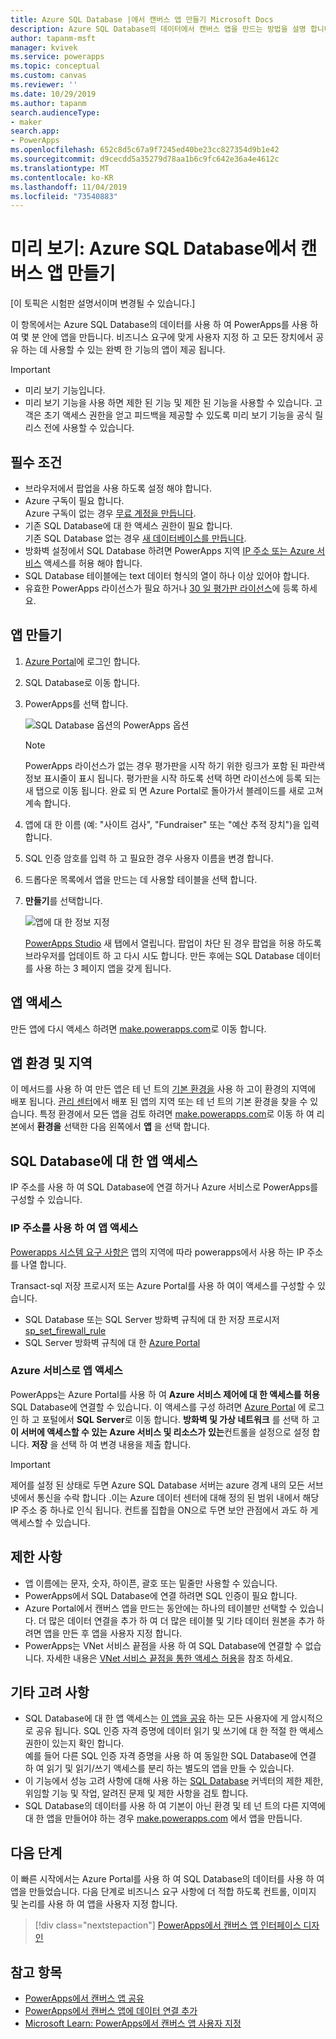 ```yaml
---
title: Azure SQL Database |에서 캔버스 앱 만들기 Microsoft Docs
description: Azure SQL Database의 데이터에서 캔버스 앱을 만드는 방법을 설명 합니다.
author: tapanm-msft
manager: kvivek
ms.service: powerapps
ms.topic: conceptual
ms.custom: canvas
ms.reviewer: ''
ms.date: 10/29/2019
ms.author: tapanm
search.audienceType:
- maker
search.app:
- PowerApps
ms.openlocfilehash: 652c8d5c67a9f7245ed40be23cc827354d9b1e42
ms.sourcegitcommit: d9cecdd5a35279d78aa1b6c9fc642e36a4e4612c
ms.translationtype: MT
ms.contentlocale: ko-KR
ms.lasthandoff: 11/04/2019
ms.locfileid: "73540883"
---
```

# <a name="preview-create-a-canvas-app-from-azure-sql-database"></a>미리 보기: Azure SQL Database에서 캔버스 앱 만들기

[이 토픽은 시험판 설명서이며 변경될 수 있습니다.]

이 항목에서는 Azure SQL Database의 데이터를 사용 하 여 PowerApps를 사용 하 여 몇 분 안에 앱을 만듭니다. 비즈니스 요구에 맞게 사용자 지정 하 고 모든 장치에서 공유 하는 데 사용할 수 있는 완벽 한 기능의 앱이 제공 됩니다.

> [!IMPORTANT]
> - 미리 보기 기능입니다.
> - 미리 보기 기능을 사용 하면 제한 된 기능 및 제한 된 기능을 사용할 수 있습니다. 고객은 초기 액세스 권한을 얻고 피드백을 제공할 수 있도록 미리 보기 기능을 공식 릴리스 전에 사용할 수 있습니다.

## <a name="prerequisites"></a>필수 조건

- 브라우저에서 팝업을 사용 하도록 설정 해야 합니다.
- Azure 구독이 필요 합니다. </br>Azure 구독이 없는 경우 [무료 계정을 만듭니다](https://azure.microsoft.com/free/).
- 기존 SQL Database에 대 한 액세스 권한이 필요 합니다. </br> 기존 SQL Database 없는 경우 [새 데이터베이스를 만듭니다](https://docs.microsoft.com/azure/sql-database/sql-database-single-database-get-started?tabs=azure-portal).
- 방화벽 설정에서 SQL Database 하려면 PowerApps 지역 [IP 주소 또는 Azure 서비스](#app-access-to-sql-database) 액세스를 허용 해야 합니다.
- SQL Database 테이블에는 text 데이터 형식의 열이 하나 이상 있어야 합니다.
- 유효한 PowerApps 라이선스가 필요 하거나 [30 일 평가판 라이선스](../signup-for-powerapps.md)에 등록 하세요.

## <a name="create-an-app"></a>앱 만들기

1. [Azure Portal](https://portal.azure.com)에 로그인 합니다.
2. SQL Database로 이동 합니다.
3. PowerApps를 선택 합니다.

    
    ![SQL Database 옵션의 PowerApps 옵션](./media/app-from-azure-sql-database/powerapps-link-azure-portal.png "SQL Database 내 PowerApps 옵션")

    > [!NOTE]
    > PowerApps 라이선스가 없는 경우 평가판을 시작 하기 위한 링크가 포함 된 파란색 정보 표시줄이 표시 됩니다. 평가판을 시작 하도록 선택 하면 라이선스에 등록 되는 새 탭으로 이동 됩니다. 완료 되 면 Azure Portal로 돌아가서 블레이드를 새로 고쳐 계속 합니다.

4. 앱에 대 한 이름 (예: "사이트 검사", "Fundraiser" 또는 "예산 추적 장치")을 입력 합니다.

5. SQL 인증 암호를 입력 하 고 필요한 경우 사용자 이름을 변경 합니다.
6. 드롭다운 목록에서 앱을 만드는 데 사용할 테이블을 선택 합니다.

7. **만들기**를 선택합니다.


    ![앱에 대 한 정보 지정](./media/app-from-azure-sql-database/powerapps-create-page-azure-portal.png "앱에 대 한 정보 지정")

    [PowerApps Studio](https://create.powerapps.com/studio/) 새 탭에서 열립니다. 팝업이 차단 된 경우 팝업을 허용 하도록 브라우저를 업데이트 하 고 다시 시도 합니다. 만든 후에는 SQL Database 데이터를 사용 하는 3 페이지 앱을 갖게 됩니다.

## <a name="accessing-your-app"></a>앱 액세스

만든 앱에 다시 액세스 하려면 [make.powerapps.com](https://make.powerapps.com)로 이동 합니다.

## <a name="app-environment-and-region"></a>앱 환경 및 지역

이 메서드를 사용 하 여 만든 앱은 테 넌 트의 [기본 환경을](https://docs.microsoft.com/power-platform/admin/environments-overview#the-default-environment) 사용 하 고이 환경의 지역에 배포 됩니다. [관리 센터](https://docs.microsoft.com/power-platform/admin/regions-overview#how-do-i-find-out-where-my-app-is-deployed)에서 배포 된 앱의 지역 또는 테 넌 트의 기본 환경을 찾을 수 있습니다. 특정 환경에서 모든 앱을 검토 하려면 [make.powerapps.com](https://make.powerapps.com)로 이동 하 여 리본에서 **환경을** 선택한 다음 왼쪽에서 **앱** 을 선택 합니다.

## <a name="app-access-to-sql-database"></a>SQL Database에 대 한 앱 액세스

IP 주소를 사용 하 여 SQL Database에 연결 하거나 Azure 서비스로 PowerApps를 구성할 수 있습니다.

### <a name="app-access-using-ip-address"></a>IP 주소를 사용 하 여 앱 액세스

[Powerapps 시스템 요구 사항은](limits-and-config.md#ip-addresses) 앱의 지역에 따라 powerapps에서 사용 하는 IP 주소를 나열 합니다.

Transact-sql 저장 프로시저 또는 Azure Portal를 사용 하 여이 액세스를 구성할 수 있습니다.

- SQL Database 또는 SQL Server 방화벽 규칙에 대 한 저장 프로시저 [sp_set_firewall_rule](https://docs.microsoft.com/sql/relational-databases/system-stored-procedures/sp-set-firewall-rule-azure-sql-database?view=azuresqldb-current)
- SQL Server 방화벽 규칙에 대 한 [Azure Portal](https://docs.microsoft.com/azure/sql-database/sql-database-firewall-configure)

### <a name="app-access-as-an-azure-service"></a>Azure 서비스로 앱 액세스

PowerApps는 Azure Portal를 사용 하 여 **Azure 서비스 제어에 대 한 액세스를 허용** SQL Database에 연결할 수 있습니다. 이 액세스를 구성 하려면 [Azure Portal](https://portal.azure.com/) 에 로그인 하 고 포털에서 **SQL Server**로 이동 합니다. **방화벽 및 가상 네트워크** 를 선택 하 고 **이 서버에 액세스할 수 있는 Azure 서비스 및 리소스가** **있는**컨트롤을 설정으로 설정 합니다. **저장** 을 선택 하 여 변경 내용을 제출 합니다.

> [!IMPORTANT]
> 제어를 설정 된 상태로 두면 Azure SQL Database 서버는 azure 경계 내의 모든 서브넷에서 통신을 수락 합니다 .이는 Azure 데이터 센터에 대해 정의 된 범위 내에서 해당 IP 주소 중 하나로 인식 됩니다. 컨트롤 집합을 ON으로 두면 보안 관점에서 과도 하 게 액세스할 수 있습니다.

## <a name="limitations"></a>제한 사항

- 앱 이름에는 문자, 숫자, 하이픈, 괄호 또는 밑줄만 사용할 수 있습니다.
- PowerApps에서 SQL Database에 연결 하려면 SQL 인증이 필요 합니다.
- Azure Portal에서 캔버스 앱을 만드는 동안에는 하나의 테이블만 선택할 수 있습니다. 더 많은 데이터 연결을 추가 하 여 더 많은 테이블 및 기타 데이터 원본을 추가 하려면 앱을 만든 후 앱을 사용자 지정 합니다.
- PowerApps는 VNet 서비스 끝점을 사용 하 여 SQL Database에 연결할 수 없습니다. 자세한 내용은 [VNet 서비스 끝점을 통한 액세스 허용](https://docs.microsoft.com/azure/sql-database/sql-database-vnet-service-endpoint-rule-overview)을 참조 하세요.

## <a name="other-considerations"></a>기타 고려 사항

- SQL Database에 대 한 앱 액세스는 [이 앱을 공유](share-app.md) 하는 모든 사용자에 게 암시적으로 공유 됩니다. SQL 인증 자격 증명에 데이터 읽기 및 쓰기에 대 한 적절 한 액세스 권한이 있는지 확인 합니다. </br> 예를 들어 다른 SQL 인증 자격 증명을 사용 하 여 동일한 SQL Database에 연결 하 여 읽기 및 읽기/쓰기 액세스를 분리 하는 별도의 앱을 만들 수 있습니다.
- 이 기능에서 성능 고려 사항에 대해 사용 하는 [SQL Database](https://docs.microsoft.com/connectors/sql/) 커넥터의 제한 제한, 위임할 기능 및 작업, 알려진 문제 및 제한 사항을 검토 합니다.
- SQL Database의 데이터를 사용 하 여 기본이 아닌 환경 및 테 넌 트의 다른 지역에 대 한 앱을 만들어야 하는 경우 [make.powerapps.com](https://make.powerapps.com) 에서 앱을 만듭니다.

## <a name="next-steps"></a>다음 단계

이 빠른 시작에서는 Azure Portal를 사용 하 여 SQL Database의 데이터를 사용 하 여 앱을 만들었습니다. 다음 단계로 비즈니스 요구 사항에 더 적합 하도록 컨트롤, 이미지 및 논리를 사용 하 여 앱을 사용자 지정 합니다.

> [!div class="nextstepaction"]
> [PowerApps에서 캔버스 앱 인터페이스 디자인](add-configure-controls.md)

## <a name="see-also"></a>참고 항목

- [PowerApps에서 캔버스 앱 공유](share-app.md) </br>
- [PowerApps에서 캔버스 앱에 데이터 연결 추가](add-data-connection.md#add-data-source)</br>
- [Microsoft Learn: PowerApps에서 캔버스 앱 사용자 지정](https://docs.microsoft.com/learn/modules/customize-apps-in-powerapps/)
